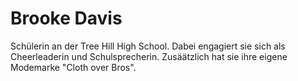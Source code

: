 # Brooke Davis
Schülerin an der Tree Hill High School. Dabei engagiert sie sich als Cheerleaderin und Schulsprecherin. Zusäätzlich hat sie ihre eigene Modemarke "Cloth over Bros".

